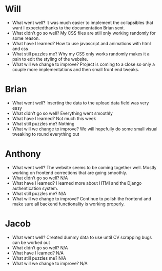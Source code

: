# Will
- What went well? It was much easier to implement the collapsibles that want I expectedthanks to the documentation Brian sent.
- What didn’t go so well? My CSS files are still only working randomly for some reason.
- What have I learned? How to use javascript and animations with html and css
- What still puzzles me? Why my CSS only works randomly makes it a pain to edit the styling of the website. 
- What will we change to improve? Project is coming to a close so only a couple more implementations and then small front end tweaks.

# Brian
- What went well? Inserting the data to the upload data field was very easy
- What didn’t go so well? Everything went smoothly 
- What have I learned? Not much this week
- What still puzzles me? Nothing
- What will we change to improve? We will hopefully do some small visual tweaking to round everything out 

# Anthony
- What went well? The website seems to be coming together well. Mostly working on frontend corrections that are going smoothly.
- What didn’t go so well? N/A
- What have I learned? I learned more about HTMl and the Django authentication system.
- What still puzzles me? N/A
- What will we change to improve? Continue to polish the frontend and make sure all backend functionality is working properly.

# Jacob
- What went well? Created dummy data to use until CV scrapping bugs can be worked out 
- What didn’t go so well? N/A
- What have I learned? N/A
- What still puzzles me? N/A
- What will we change to improve? N/A

